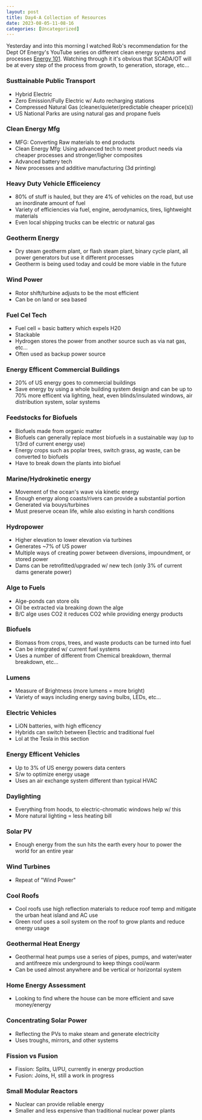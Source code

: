 ```yaml
---
layout: post
title: Day4-A Collection of Resources 
date: 2023-08-05-11-08-16
categories: [Uncategorized]
---
```


Yesterday and into this morning I watched Rob's recommendation for the Dept Of Energy's YouTube series on different clean energy systems and processes [Energy 101](https://www.youtube.com/watch?v=l4wldZsR7OY&list=PLACD8E92715335CB2). Watching through it it's obvious that SCADA/OT will be at every step of the process from growth, to generation, storage, etc...


### Susttainable Public Transport

- Hybrid Electric
- Zero Emission/Fully Electric w/ Auto recharging stations
- Compressed Natural Gas (cleaner/quieter/predictable cheaper price(s))
- US National Parks are using natural gas and propane fuels


### Clean Energy Mfg


- MFG: Converting Raw materials to end products
- Clean Energy Mfg: Using advanced tech to meet product needs via cheaper processes and stronger/ligher composites
- Advanced battery tech
- New processes and additive manufacturing (3d printing)

### Heavy Duty Vehicle Efficeiency

- 80% of stuff is hauled, but they are 4% of vehicles on the road, but use an inordinate amount of fuel
- Variety of efficiencies via fuel, engine, aerodynamics, tires, lightweight materials
- Even local shipping trucks can be electric or natural gas

### Geotherm Energy

- Dry steam geotherm plant, or flash steam plant, binary cycle plant, all power generators but use it different processes
- Geotherm is being used today and could be more viable in the future

### Wind Power

- Rotor shift/turbine adjusts to be the most efficient
- Can be on land or sea based

### Fuel Cel Tech

- Fuel cell = basic battery which expels H20
- Stackable
- Hydrogen stores the power from another source such as via nat gas, etc...
- Often used as backup power source


### Energy Efficent Commercial Buildings

- 20% of US energy goes to commercial buildings
- Save energy by using a whole building system design and can be up to 70% more efficent via lighting, heat, even blinds/insulated windows, air distribution system, solar systems

### Feedstocks for Biofuels

- Biofuels made from organic matter
- Biofuels can generally replace most biofuels in a sustainable way (up to 1/3rd of current energy use)
- Energy crops such as poplar trees, switch grass, ag waste, can be converted to biofuels
- Have to break down the plants into biofuel


### Marine/Hydrokinetic energy

- Movement of the ocean's wave via kinetic energy
- Enough energy along coasts/rivers can provide a substantial portion
- Generated via bouys/turbines
- Must preserve ocean life, while also existing in harsh conditions

### Hydropower

- Higher elevation to lower elevation via turbines
- Generates ~7% of US power
- Multiple ways of creating power between diversions, impoundment, or stored power
- Dams can be retrofitted/upgraded w/ new tech (only 3% of current dams generate power)

### Alge to Fuels

- Alge-ponds can store oils
- Oil be extracted via breaking down the alge
- B/C alge uses CO2 it reduces CO2 while providing energy products

### Biofuels

- Biomass from crops, trees, and waste products can be turned into fuel
- Can be integrated w/ current fuel systems
- Uses a number of different from Chemical breakdown, thermal breakdown, etc...

### Lumens

- Measure of Brightness (more lumens = more bright)
- Variety of ways including energy saving bulbs, LEDs, etc...

### Electric Vehicles

- LiON batteries, with high efficency 
- Hybrids can switch between Electric and traditional fuel
- Lol at the Tesla in this section

### Energy Efficent Vehicles

- Up to 3% of US energy powers data centers
- S/w to optimize energy usage
- Uses an air exchange system different than typical HVAC

### Daylighting

- Everything from hoods, to electric-chromatic windows help w/ this
- More natural lighting = less heating bill

### Solar PV

- Enough energy from the sun hits the earth every hour to power the world for an entire year

### Wind Turbines

- Repeat of "Wind Power"

### Cool Roofs

- Cool roofs use high reflection materials to reduce roof temp and mitigate the urban heat island and AC use
- Green roof uses a soil system on the roof to grow plants and reduce energy usage


### Geothermal Heat Energy

- Geothermal heat pumps use a series of pipes, pumps, and water/water and antifreeze mix underground to keep things cool/warm
- Can be used almost anywhere and be vertical or horizontal system

### Home Energy Assessment

- Looking to find where the house can be more efficient and save money/energy

### Concentrating Solar Power

- Reflecting the PVs to make steam and generate electricity
- Uses troughs, mirrors, and other systems

### Fission vs Fusion

- Fission: Splits, U/PU, currently in energy production
- Fusion: Joins, H, still a work in progress

### Small Modular Reactors

- Nuclear can provide reliable energy 
- Smaller and less expensive than traditional nuclear power plants
